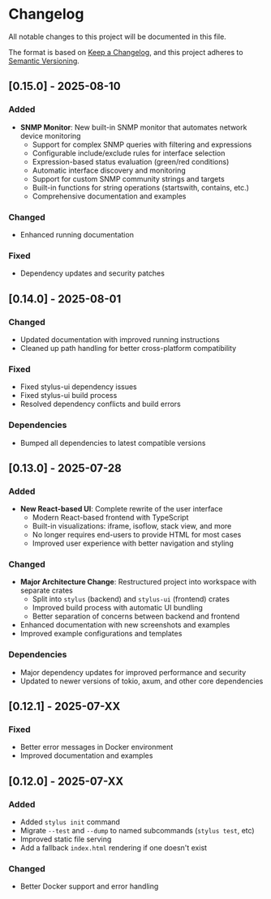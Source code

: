 # Changelog

All notable changes to this project will be documented in this file.

The format is based on [Keep a Changelog](https://keepachangelog.com/en/1.0.0/),
and this project adheres to [Semantic Versioning](https://semver.org/spec/v2.0.0.html).

## [0.15.0] - 2025-08-10

### Added
- **SNMP Monitor**: New built-in SNMP monitor that automates network device monitoring
  - Support for complex SNMP queries with filtering and expressions
  - Configurable include/exclude rules for interface selection
  - Expression-based status evaluation (green/red conditions)
  - Automatic interface discovery and monitoring
  - Support for custom SNMP community strings and targets
  - Built-in functions for string operations (startswith, contains, etc.)
  - Comprehensive documentation and examples

### Changed
- Enhanced running documentation

### Fixed
- Dependency updates and security patches

## [0.14.0] - 2025-08-01

### Changed
- Updated documentation with improved running instructions
- Cleaned up path handling for better cross-platform compatibility

### Fixed
- Fixed stylus-ui dependency issues
- Fixed stylus-ui build process
- Resolved dependency conflicts and build errors

### Dependencies
- Bumped all dependencies to latest compatible versions

## [0.13.0] - 2025-07-28

### Added
- **New React-based UI**: Complete rewrite of the user interface
  - Modern React-based frontend with TypeScript
  - Built-in visualizations: iframe, isoflow, stack view, and more
  - No longer requires end-users to provide HTML for most cases
  - Improved user experience with better navigation and styling

### Changed
- **Major Architecture Change**: Restructured project into workspace with separate crates
  - Split into `stylus` (backend) and `stylus-ui` (frontend) crates
  - Improved build process with automatic UI bundling
  - Better separation of concerns between backend and frontend
- Enhanced documentation with new screenshots and examples
- Improved example configurations and templates

### Dependencies
- Major dependency updates for improved performance and security
- Updated to newer versions of tokio, axum, and other core dependencies

## [0.12.1] - 2025-07-XX

### Fixed
- Better error messages in Docker environment
- Improved documentation and examples

## [0.12.0] - 2025-07-XX

### Added

 - Added `stylus init` command
 - Migrate `--test` and `--dump` to named subcommands (`stylus test`, etc)
 - Improved static file serving
 - Add a fallback `index.html` rendering if one doesn't exist

### Changed
- Better Docker support and error handling
